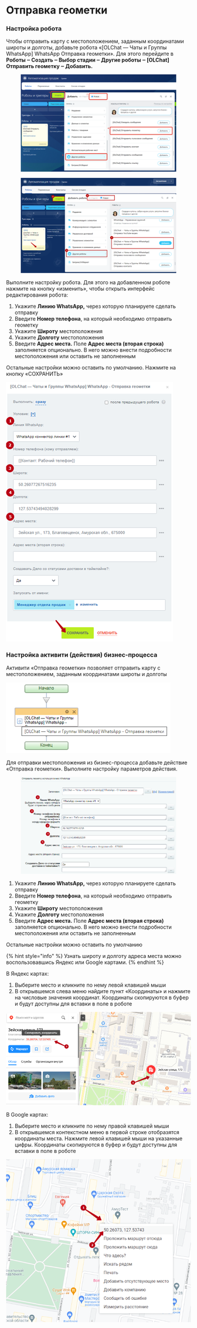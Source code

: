 # Отправка геометки

### Настройка робота

Чтобы отправить карту с местоположением, заданным координатами широты и долготы, добавьте робота «\[OLChat — Чаты и Группы WhatsApp] WhatsApp Отправка геометки». Для этого перейдите в **Роботы ‒ Создать ‒ Выбор стадии ‒ Другие роботы ‒ \[OLChat] Отправить геометку ‒ Добавить.**

<figure><img src="../../.gitbook/assets/image (1177).png" alt=""><figcaption></figcaption></figure>

<figure><img src="../../.gitbook/assets/image (738).png" alt=""><figcaption></figcaption></figure>

Выполните настройку робота. Для этого на добавленном роботе нажмите на кнопку «изменить», чтобы открыть интерфейс редактирования робота:

1. Укажите **Линию WhatsApp,** через которую планируете сделать отправку
2. Введите **Номер телефона**, на который необходимо отправить геометку
3. Укажите **Широту** местоположения
4. Укажите **Долготу** местоположения
5. Введите **Адрес места.** Поле **Адрес места (вторая строка)** заполняется опционально. В него можно внести подробности местоположения или оставить не заполненным

Остальные настройки можно оставить по умолчанию. Нажмите на кнопку «СОХРАНИТЬ»

![](<../../.gitbook/assets/image (420).png>)

### Настройка активити (действия) бизнес-процесса

Активити «Отправка геометки» позволяет отправить карту с местоположением, заданным координатами широты и долготы

![](<../../.gitbook/assets/image (880).png>)

Для отправки местоположения из бизнес-процесса добавьте действие «Отправка геометки». Выполните настройку параметров действия.

<figure><img src="../../.gitbook/assets/image (1002).png" alt=""><figcaption></figcaption></figure>

1. Укажите **Линию WhatsApp,** через которую планируете сделать отправку
2. Введите **Номер телефона**, на который необходимо отправить геометку
3. Укажите **Широту** местоположения
4. Укажите **Долготу** местоположения
5. Введите **Адрес места.** Поле **Адрес места (вторая строка)** заполняется опционально. В него можно внести подробности местоположения или оставить не заполненным

Остальные настройки можно оставить по умолчанию

{% hint style="info" %}
Узнать широту и долготу адреса места можно воспользовавшись Яндекс или Google картами.
{% endhint %}

В Яндекс картах:

1. Выберите место и кликните по нему левой клавишей мыши
2. В открывшемся слева меню найдите пункт «Координаты» и нажмите на числовые значения координат. Координаты скопируются в буфер и будут доступны для вставки в поле в роботе

![](<../../.gitbook/assets/image (695).png>)

В Google картах:

1. Выберите место и кликните по нему правой клавишей мыши
2. В открывшемся контекстном меню в первой строке отобразятся координаты места. Нажмите левой клавишей мыши на указанные цифры. Координаты скопируются в буфер и будут доступны для вставки в поле в роботе

![](<../../.gitbook/assets/image (466).png>)
